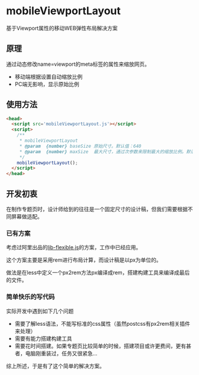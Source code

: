 # mobileViewportLayout
基于Viewport属性的移动WEB弹性布局解决方案

## 原理

通过动态修改name=viewport的meta标签的属性来缩放网页。
* 移动端根据设置自动缩放比例
* PC端无影响，显示原始比例

## 使用方法

````html
<head>
  <script src='mobileViewportLayout.js'></script>
  <script>
    /**
     * mobileViewportLayout
     * @param  {number} baseSize 原始尺寸。默认值：640
     * @param  {number} maxSize  最大尺寸，通过次参数来限制最大的缩放比例。默认值：undefined（不限制）
     */
    mobileViewportLayout();
  </script>
</head>
````

## 开发初衷

在制作专题页时，设计师给到的往往是一个固定尺寸的设计稿，但我们需要根据不同屏幕做适配。

### 已有方案

考虑过阿里出品的[lib-flexible.js](https://github.com/amfe/lib-flexible)的方案，工作中已经应用。

这个方案主要是采用rem进行布局计算，而设计稿是以px为单位的。

做法是在less中定义一个px2rem方法px编译成rem，搭建构建工具来编译成最后的文件。

### 简单快乐的写代码

实际开发中遇到如下几个问题

* 需要了解less语法，不能写标准的css属性（虽然postcss有px2rem相关插件来处理）
* 需要有能力搭建构建工具
* 需要花时间搭建。如果专题页比较简单的时候，搭建项目或许更费间，更有甚者，电脑刚重装过，任务又很紧急...

综上所述，于是有了这个简单的解决方案。
